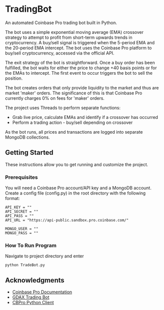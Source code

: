 # TradingBot
An automated Coinbase Pro trading bot built in Python.

The bot uses a simple exponential moving average (EMA) crossover strategy to attempt to profit from short-term upwards trends in cryptocurrency. A buy/sell signal is triggered when the 5-period EMA and the 20-period EMA intercept. The bot uses the Coinbase Pro platform to buy/sell cryptocurrency, accessed via the official API.

The exit strategy of the bot is straightforward. Once a buy order has been fulfilled, the bot waits for either the price to change +40 basis points or for the EMAs to intercept. The first event to occur triggers the bot to sell the position.

The bot creates orders that only provide liquidity to the market and thus are market 'maker' orders. The significance of this is that Coinbase Pro currently charges 0% on fees for 'maker' orders.

The project uses Threads to perform separate functions:
*  Grab live price, calculate EMAs and identify if a crossover has occurred
*  Perform a trading action - buy/sell depending on crossover

As the bot runs, all prices and transactions are logged into separate MongoDB collections.

## Getting Started

These instructions allow you to get running and customize the project.

### Prerequisites

You will need a Coinbase Pro account/API key and a MongoDB account.
Create a config file (config.py) in the root directory with the following format:

```
API_KEY = ""
API_SECRET = ""
API_PASS = ""
API_URL = "https://api-public.sandbox.pro.coinbase.com/"

MONGO_USER = ""
MONGO_PASS = ""
```

### How To Run Program

Navigate to project directory and enter
```
python TradeBot.py
```

## Acknowledgments
* [Coinbase Pro Documentation](https://docs.pro.coinbase.com/#introduction)
* [GDAX Trading Bot](https://github.com/calum-mcg/gdax-tradingbot)
* [CBPro Python Client](https://github.com/danpaquin/coinbasepro-python)


